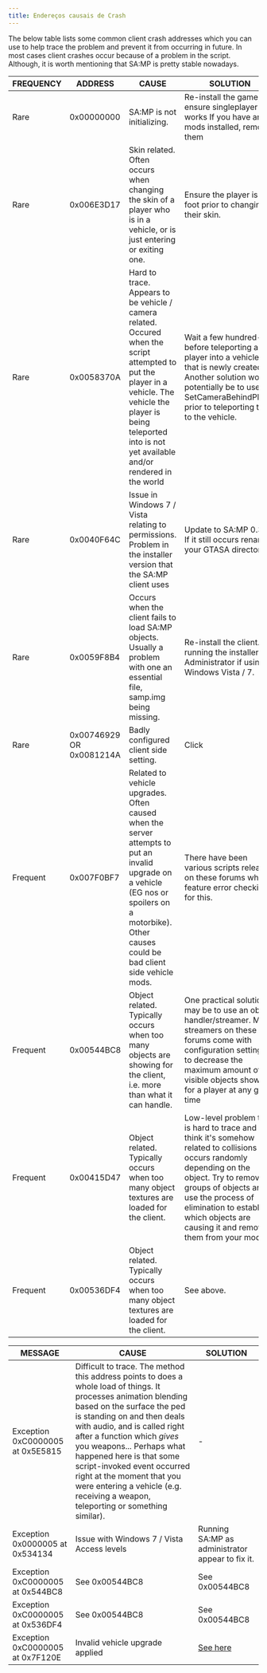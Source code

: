 ```yaml
---
title: Endereços causais de Crash
---
```


The below table lists some common client crash addresses which you can use to help trace the problem and prevent it from occurring in future. In most cases client crashes occur because of a problem in the script. Although, it is worth mentioning that SA:MP is pretty stable nowadays.

| FREQUENCY | ADDRESS                  | CAUSE                                                                                                                                                                                                                      | SOLUTION                                                                                                                                                                                                                                                                             |
| --------- | ------------------------ | -------------------------------------------------------------------------------------------------------------------------------------------------------------------------------------------------------------------------- | ------------------------------------------------------------------------------------------------------------------------------------------------------------------------------------------------------------------------------------------------------------------------------------ |
| Rare      | 0x00000000               | SA:MP is not initializing.                                                                                                                                                                                                 | Re-install the game, ensure singleplayer works If you have any mods installed, remove them                                                                                                                                                                                           |
| Rare      | 0x006E3D17               | Skin related. Often occurs when changing the skin of a player who is in a vehicle, or is just entering or exiting one.                                                                                                     | Ensure the player is on foot prior to changing their skin.                                                                                                                                                                                                                           |
| Rare      | 0x0058370A               | Hard to trace. Appears to be vehicle / camera related. Occured when the script attempted to put the player in a vehicle. The vehicle the player is being teleported into is not yet available and/or rendered in the world | Wait a few hundred-ms before teleporting a player into a vehicle that is newly created. Another solution would potentially be to use SetCameraBehindPlayer prior to teleporting them to the vehicle.                                                                                 |
| Rare      | 0x0040F64C               | Issue in Windows 7 / Vista relating to permissions. Problem in the installer version that the SA:MP client uses                                                                                                            | Update to SA:MP 0.3d. If it still occurs rename your GTASA directory.                                                                                                                                                                                                                |
| Rare      | 0x0059F8B4               | Occurs when the client fails to load SA:MP objects. Usually a problem with one an essential file, samp.img being missing.                                                                                                  | Re-install the client. Try running the installer as Administrator if using Windows Vista / 7.                                                                                                                                                                                        |
| Rare      | 0x00746929 OR 0x0081214A | Badly configured client side setting.                                                                                                                                                                                      | Click                                                                                                                                                                                                                                                                                |
| Frequent  | 0x007F0BF7               | Related to vehicle upgrades. Often caused when the server attempts to put an invalid upgrade on a vehicle (EG nos or spoilers on a motorbike). Other causes could be bad client side vehicle mods.                         | There have been various scripts released on these forums which feature error checking for this.                                                                                                                                                                                      |
| Frequent  | 0x00544BC8               | Object related. Typically occurs when too many objects are showing for the client, i.e. more than what it can handle.                                                                                                      | One practical solution may be to use an object handler/streamer. Many streamers on these forums come with configuration settings to decrease the maximum amount of visible objects showing for a player at any given time                                                            |
| Frequent  | 0x00415D47               | Object related. Typically occurs when too many object textures are loaded for the client.                                                                                                                                  | Low-level problem that is hard to trace and fix. I think it's somehow related to collisions It occurs randomly depending on the object. Try to remove groups of objects and use the process of elimination to establish which objects are causing it and remove them from your mode. |
| Frequent  | 0x00536DF4               | Object related. Typically occurs when too many object textures are loaded for the client.                                                                                                                                  | See above.                                                                                                                                                                                                                                                                           |

| MESSAGE                          | CAUSE                                                                                                                                                                                                                                                                                                                                                                                                                                               | SOLUTION                                         |
| -------------------------------- | --------------------------------------------------------------------------------------------------------------------------------------------------------------------------------------------------------------------------------------------------------------------------------------------------------------------------------------------------------------------------------------------------------------------------------------------------- | ------------------------------------------------ |
| Exception 0xC0000005 at 0x5E5815 | Difficult to trace. The method this address points to does a whole load of things. It processes animation blending based on the surface the ped is standing on and then deals with audio, and is called right after a function which _gives_ you weapons... Perhaps what happened here is that some script-invoked event occurred right at the moment that you were entering a vehicle (e.g. receiving a weapon, teleporting or something similar). | -                                                |
| Exception 0x0000005 at 0x534134  | Issue with Windows 7 / Vista Access levels                                                                                                                                                                                                                                                                                                                                                                                                          | Running SA:MP as administrator appear to fix it. |
| Exception 0xC0000005 at 0x544BC8 | See 0x00544BC8                                                                                                                                                                                                                                                                                                                                                                                                                                      | See 0x00544BC8                                   |
| Exception 0xC0000005 at 0x536DF4 | See 0x00544BC8                                                                                                                                                                                                                                                                                                                                                                                                                                      | See 0x00544BC8                                   |
| Exception 0xC0000005 at 0x7F120E | Invalid vehicle upgrade applied                                                                                                                                                                                                                                                                                                                                                                                                                     | [See here](CommonIssues)                         |
